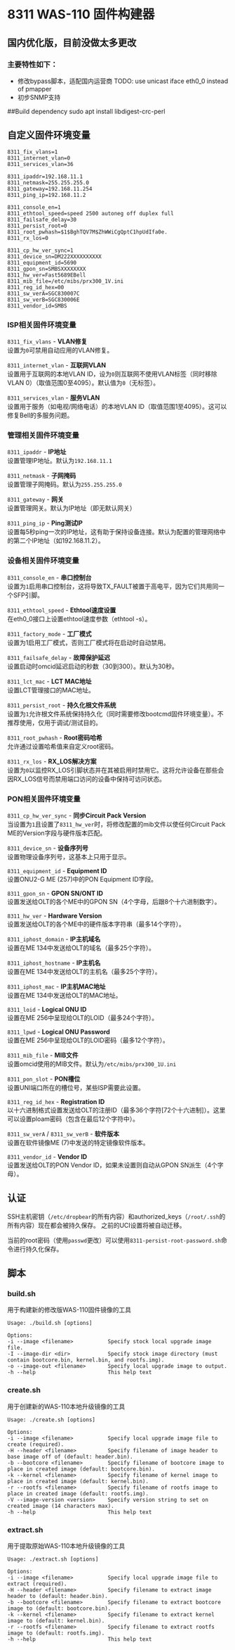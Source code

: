 # 8311 WAS-110 固件构建器
## 国内优化版，目前没做太多更改
### 主要特性如下：
- 修改bypass脚本，适配国内运营商 TODO: use unicast iface eth0_0 instead of pmapper
- 初步SNMP支持

##Build dependency
sudo apt install libdigest-crc-perl
## 自定义固件环境变量
```
8311_fix_vlans=1
8311_internet_vlan=0
8311_services_vlan=36

8311_ipaddr=192.168.11.1
8311_netmask=255.255.255.0
8311_gateway=192.168.11.254
8311_ping_ip=192.168.11.2

8311_console_en=1
8311_ethtool_speed=speed 2500 autoneg off duplex full
8311_failsafe_delay=30
8311_persist_root=0
8311_root_pwhash=$1$BghTQV7M$ZhWWiCgQptC1hpUdIfa0e.
8311_rx_los=0

8311_cp_hw_ver_sync=1
8311_device_sn=DM222XXXXXXXXXX
8311_equipment_id=5690
8311_gpon_sn=SMBSXXXXXXXX
8311_hw_ver=Fast5689EBell
8311_mib_file=/etc/mibs/prx300_1V.ini
8311_reg_id_hex=00
8311_sw_verA=SGC830007C
8311_sw_verB=SGC830006E
8311_vendor_id=SMBS
```
### ISP相关固件环境变量
`8311_fix_vlans` - **VLAN修复**  
设置为`0`可禁用自动应用的VLAN修复。

`8311_internet_vlan` - **互联网VLAN**  
设置用于互联网的本地VLAN ID，设为`0`则互联网不使用VLAN标签（同时移除VLAN 0）（取值范围0至4095）。默认值为`0`（无标签）。

`8311_services_vlan` - **服务VLAN**  
设置用于服务（如电视/网络电话）的本地VLAN ID（取值范围1至4095）。这可以修复Bell的多服务问题。

### 管理相关固件环境变量
`8311_ipaddr` - **IP地址**  
设置管理IP地址。默认为`192.168.11.1`

`8311_netmask` - **子网掩码**  
设置管理子网掩码。默认为`255.255.255.0`

`8311_gateway` - **网关**  
设置管理网关。默认为IP地址（即无默认网关）

`8311_ping_ip` - **Ping测试IP**  
设置每5秒ping一次的IP地址，这有助于保持设备连接。默认为配置的管理网络中的第二个IP地址（如192.168.11.2）。

### 设备相关固件环境变量
`8311_console_en` - **串口控制台**  
设置为`1`启用串口控制台，这将导致TX_FAULT被置于高电平，因为它们共用同一个SFP引脚。

`8311_ethtool_speed` - **Ethtool速度设置**  
在eth0_0接口上设置ethtool速度参数（ethtool -s）。

`8311_factory_mode` - **工厂模式**  
设置为1启用工厂模式，否则工厂模式将在启动时自动禁用。

`8311_failsafe_delay` - **故障保护延迟**  
设置启动时omcid延迟启动的秒数（30到300）。默认为30秒。

`8311_lct_mac` - **LCT MAC地址**  
设置LCT管理接口的MAC地址。

`8311_persist_root` - **持久化根文件系统**  
设置为`1`允许根文件系统保持持久化（同时需要修改bootcmd固件环境变量）。不推荐使用，仅用于调试/测试目的。

`8311_root_pwhash` - **Root密码哈希**  
允许通过设置哈希值来自定义root密码。

`8311_rx_los` - **RX_LOS解决方案**  
设置为`0`以监控RX_LOS引脚状态并在其被启用时禁用它。这将允许设备在那些会因RX_LOS信号而禁用端口访问的设备中保持可访问状态。

### PON相关固件环境变量
`8311_cp_hw_ver_sync` - **同步Circuit Pack Version**  
当设置为`1`且设置了`8311_hw_ver`时，将修改配置的mib文件以使任何Circuit Pack ME的Version字段与硬件版本匹配。

`8311_device_sn` - **设备序列号**  
设置物理设备序列号，这基本上只用于显示。

`8311_equipment_id` - **Equipment ID**  
设置ONU2-G ME (257)中的PON Equipment ID字段。

`8311_gpon_sn` - **GPON SN/ONT ID**  
设置发送给OLT的各个ME中的GPON SN（4个字母，后跟8个十六进制数字）。

`8311_hw_ver` - **Hardware Version**  
设置发送给OLT的各个ME中的硬件版本字符串（最多14个字符）。

`8311_iphost_domain` - **IP主机域名**  
设置在ME 134中发送给OLT的域名（最多25个字符）。

`8311_iphost_hostname` - **IP主机名**  
设置在ME 134中发送给OLT的主机名（最多25个字符）。

`8311_iphost_mac` - **IP主机MAC地址**  
设置在ME 134中发送给OLT的MAC地址。

`8311_loid` - **Logical ONU ID**  
设置在ME 256中呈现给OLT的LOID（最多24个字符）。

`8311_lpwd` - **Logical ONU Password**  
设置在ME 256中呈现给OLT的LOID密码（最多12个字符）。

`8311_mib_file` - **MIB文件**  
设置omcid使用的MIB文件。默认为`/etc/mibs/prx300_1U.ini`

`8311_pon_slot` - **PON槽位**  
设置UNI端口所在的槽位号，某些ISP需要此设置。

`8311_reg_id_hex` - **Registration ID**  
以十六进制格式设置发送给OLT的注册ID（最多36个字符[72个十六进制]）。这里可以设置ploam密码（包含在最后12个字符中）。

`8311_sw_verA` / `8311_sw_verB` - **软件版本**  
设置在软件镜像ME (7)中发送的特定镜像软件版本。

`8311_vendor_id` - **Vendor ID**  
设置发送给OLT的PON Vendor ID，如果未设置则自动从GPON SN派生（4个字母）。

## 认证
SSH主机密钥（`/etc/dropbear`的所有内容）和authorized_keys（`/root/.ssh`的所有内容）现在都会被持久保存。
之前的UCI设置将被自动迁移。

当前的root密码（使用`passwd`更改）可以使用`8311-persist-root-password.sh`命令进行持久化保存。

## 脚本

### build.sh
用于构建新的修改版WAS-110固件镜像的工具
```
Usage: ./build.sh [options]

Options:
-i --image <filename>           Specify stock local upgrade image file.
-I --image-dir <dir>            Specify stock image directory (must contain bootcore.bin, kernel.bin, and rootfs.img).
-o --image-out <filename>       Specify local upgrade image to output.
-h --help                       This help text
```

### create.sh
用于创建新的WAS-110本地升级镜像的工具
```
Usage: ./create.sh [options]

Options:
-i --image <filename>           Specify local upgrade image file to create (required).
-H --header <filename>          Specify filename of image header to base image off of (default: header.bin).
-b --bootcore <filename>        Specify filename of bootcore image to place in created image (default: bootcore.bin).
-k --kernel <filename>          Specify filename of kernel image to place in created image (default: kernel.bin).
-r --rootfs <filename>          Specify filename of rootfs image to place in created image (default: rootfs.img).
-V --image-version <version>    Specify version string to set on created image (14 characters max).
-h --help                       This help text
```

### extract.sh
用于提取原始WAS-110本地升级镜像的工具
```
Usage: ./extract.sh [options]

Options:
-i --image <filename>           Specify local upgrade image file to extract (required).
-H --header <filename>          Specify filename to extract image header to (default: header.bin).
-b --bootcore <filename>        Specify filename to extract bootcore image to (default: bootcore.bin).
-k --kernel <filename>          Specify filename to extract kernel image to (default: kernel.bin).
-r --rootfs <filename>          Specify filename to extract rootfs image to (default: rootfs.img).
-h --help                       This help text

